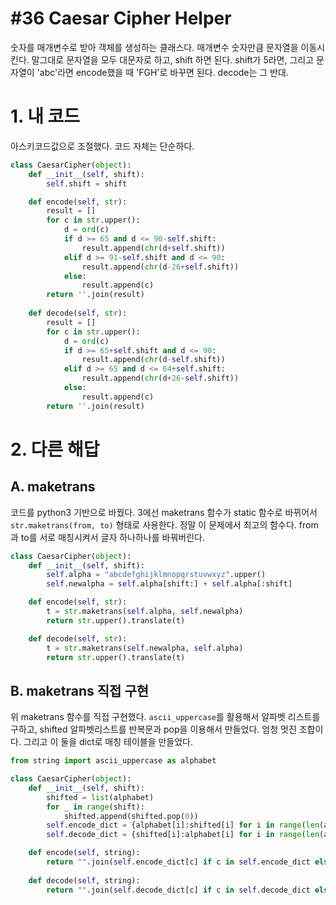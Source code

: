 # #36 Caesar Cipher Helper

숫자를 매개변수로 받아 객체를 생성하는 클래스다. 매개변수 숫자만큼 문자열을 이동시킨다. 말그대로 문자열을 모두 대문자로 하고, shift 하면 된다. shift가 5라면, 그리고 문자열이 'abc'라면 encode했을 때 'FGH'로 바꾸면 된다. decode는 그 반대.

# 1. 내 코드

아스키코드값으로 조절했다. 코드 자체는 단순하다.

```python
class CaesarCipher(object):
    def __init__(self, shift):
        self.shift = shift

    def encode(self, str):
        result = []
        for c in str.upper():
            d = ord(c)
            if d >= 65 and d <= 90-self.shift:
                result.append(chr(d+self.shift))
            elif d >= 91-self.shift and d <= 90:
                result.append(chr(d-26+self.shift))
            else:
                result.append(c)
        return ''.join(result)
        
    def decode(self, str):
        result = []
        for c in str.upper():
            d = ord(c)
            if d >= 65+self.shift and d <= 90:
                result.append(chr(d-self.shift))
            elif d >= 65 and d <= 64+self.shift:
                result.append(chr(d+26-self.shift))
            else:
                result.append(c)
        return ''.join(result)
```

# 2. 다른 해답

## A. maketrans

코드를 python3 기반으로 바꿨다. 3에선 maketrans 함수가 static 함수로 바뀌어서 `str.maketrans(from, to)` 형태로 사용한다. 정말 이 문제에서 최고의 함수다. from과 to를 서로 매칭시켜서 글자 하나하나를 바꿔버린다.

```python
class CaesarCipher(object):
    def __init__(self, shift):
        self.alpha = "abcdefghijklmnopqrstuvwxyz".upper()
        self.newalpha = self.alpha[shift:] + self.alpha[:shift]

    def encode(self, str):
        t = str.maketrans(self.alpha, self.newalpha)
        return str.upper().translate(t)

    def decode(self, str):
        t = str.maketrans(self.newalpha, self.alpha)
        return str.upper().translate(t)
```

## B. maketrans 직접 구현

위 maketrans 함수를 직접 구현했다. `ascii_uppercase`를 활용해서 알파벳 리스트를 구하고, shifted 알파벳리스트를 반복문과 pop을 이용해서 만들었다. 엄청 멋진 조합이다. 그리고 이 둘을 dict로 매칭 테이블을 만들었다.

```python
from string import ascii_uppercase as alphabet

class CaesarCipher(object):
    def __init__(self, shift):
        shifted = list(alphabet)
        for _ in range(shift):
            shifted.append(shifted.pop(0))
        self.encode_dict = {alphabet[i]:shifted[i] for i in range(len(alphabet))}
        self.decode_dict = {shifted[i]:alphabet[i] for i in range(len(alphabet))}

    def encode(self, string):
        return "".join(self.encode_dict[c] if c in self.encode_dict else c for c in string.upper())
        
    def decode(self, string):
        return "".join(self.decode_dict[c] if c in self.decode_dict else c for c in string.upper())
```
